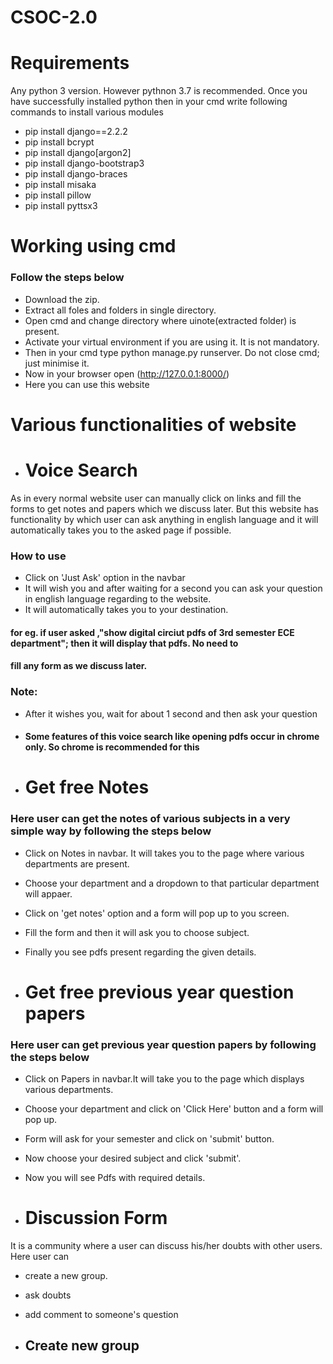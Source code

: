 # CSOC-2.0
# Requirements
Any python 3 version. However pythnon 3.7 is recommended.
Once you have successfully installed python  then in your cmd write following commands to install various modules 
- pip install django==2.2.2
- pip install bcrypt
- pip install django[argon2]
- pip install django-bootstrap3
- pip install django-braces
- pip install misaka
- pip install pillow
- pip install pyttsx3
# Working using cmd
### Follow the steps below
- Download the zip.
- Extract all foles and folders in single directory.
- Open cmd and change directory where uinote(extracted folder) is present.
- Activate your virtual environment if you are using it. It is not mandatory.
- Then in your cmd type  python manage.py runserver. Do not close cmd; just minimise it.
- Now in your browser open (http://127.0.0.1:8000/)
- Here you can use this website

# Various functionalities of website
- # Voice Search
As in every normal website user can manually click on links and fill the forms to get notes and papers which we discuss later.
But this website has functionality by which user can ask anything in english language and it will automatically takes you 
to the asked page if possible.
### How to use
- Click on 'Just Ask' option in the navbar
- It will wish you and after waiting for a second you can ask your question in english language regarding to the website.
- It will automatically takes you to your destination.
#### for eg. if user asked ,"show digital circiut pdfs of 3rd semester ECE department"; then it will display that pdfs. No need to 
#### fill any form as we discuss later.

### Note:
- After it wishes you, wait for about 1 second and then ask your question
- #### Some features of this voice search like opening pdfs occur in chrome only. So chrome is recommended for this


- # Get free Notes 
### Here user can get the notes of various subjects in a very simple way by following the steps below
- Click on Notes in navbar. It will takes you to the page where various departments are present.
- Choose your department and a dropdown to that particular department will appaer.
- Click on 'get notes' option and a form will pop up to you screen.
- Fill the form and then it will ask you to choose subject.
- Finally you see pdfs present regarding the given details.


- # Get free previous year question papers
### Here user can get previous year question papers by following the steps below
- Click on Papers in navbar.It will take you to the page which displays various departments.
- Choose your department and click on 'Click Here' button and a form will pop up.
- Form will ask for your semester and click on 'submit' button.
- Now choose your desired subject and click 'submit'.
- Now you will see Pdfs with required details.

- # Discussion Form
It is a community where a user can discuss his/her doubts with other users. Here user can
- create a new group.
- ask doubts
- add comment to someone's question

- ## Create new  group
